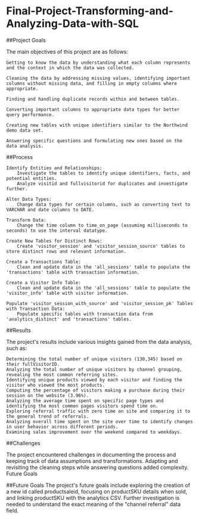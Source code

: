 # Final-Project-Transforming-and-Analyzing-Data-with-SQL


##Project Goals

The main objectives of this project are as follows:

    Getting to know the data by understanding what each column represents and the context in which the data was collected.

    Cleaning the data by addressing missing values, identifying important columns without missing data, and filling in empty columns where appropriate.

    Finding and handling duplicate records within and between tables.

    Converting important columns to appropriate data types for better query performance.

    Creating new tables with unique identifiers similar to the Northwind demo data set.

    Answering specific questions and formulating new ones based on the data analysis.

##Process

    Identify Entities and Relationships:
        Investigate the tables to identify unique identifiers, facts, and potential entities.
        Analyze visitid and fullvisitorid for duplicates and investigate further.

    Alter Data Types:
        Change data types for certain columns, such as converting text to VARCHAR and date columns to DATE.

    Transform Data:
        Change the time column to time_on_page (assuming milliseconds to seconds) to use the interval datatype.

    Create New Tables for Distinct Rows:
        Create 'visitor_session' and 'visitor_session_source' tables to store distinct rows and relevant information.

    Create a Transactions Table:
        Clean and update data in the 'all_sessions' table to populate the 'transactions' table with transaction information.

    Create a Visitor Info Table:
        Clean and update data in the 'all_sessions' table to populate the 'visitor_info' table with visitor information.

    Populate 'visitor_session_with_source' and 'visitor_session_pk' Tables with Transaction Data:
        Populate specific tables with transaction data from 'analytics_distinct' and 'transactions' tables.

##Results

The project's results include various insights gained from the data analysis, such as:

    Determining the total number of unique visitors (130,345) based on their fullVisitorID.
    Analyzing the total number of unique visitors by channel grouping, revealing the most common referring sites.
    Identifying unique products viewed by each visitor and finding the visitor who viewed the most products.
    Computing the percentage of visitors making a purchase during their session on the website (3.96%).
    Analyzing the average time spent on specific page types and identifying the most common pages visitors spend time on.
    Exploring referral traffic with zero time on site and comparing it to the general trend of referrals.
    Analyzing overall time spent on the site over time to identify changes in user behavior across different periods.
    Examining sales improvement over the weekend compared to weekdays.

##Challenges

The project encountered challenges in documenting the process and keeping track of data assumptions and transformations. Adapting and revisiting the cleaning steps while answering questions added complexity.
Future Goals

##Future Goals
The project's future goals include exploring the creation of a new id called productsaleid, focusing on productSKU details when sold, and linking productSKU with the analytics CSV. Further investigation is needed to understand the exact meaning of the "channel referral" data field.


